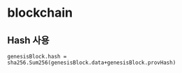# blockchain

## Hash 사용

```
genesisBlock.hash = sha256.Sum256(genesisBlock.data+genesisBlock.provHash)
```
